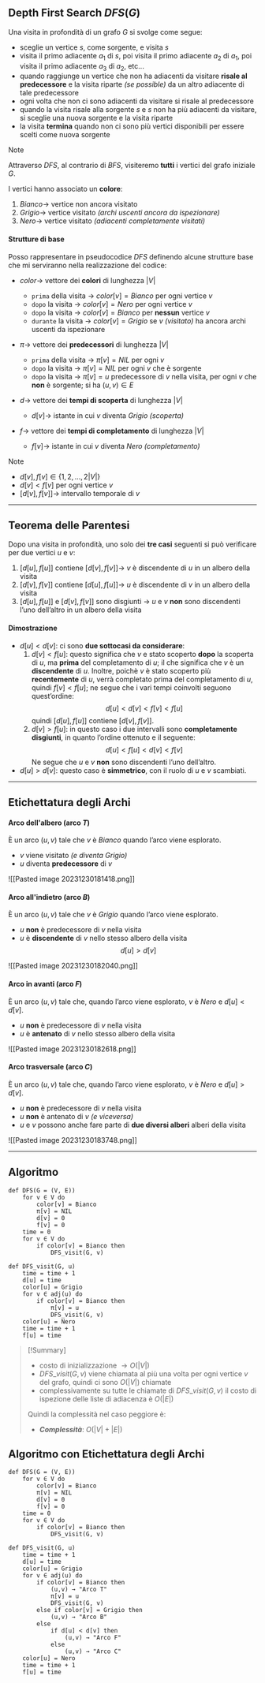 ## Depth First Search $DFS(G)$
Una visita in profondità di un grafo $G$ si svolge come segue:
- sceglie un vertice $s$, come sorgente, e visita $s$
- visita il primo adiacente $a_1$ di $s$, poi visita il primo adiacente $a_2$ di $a_1$, poi visita il primo adiacente $a_3$ di $a_2$, etc...
- quando raggiunge un vertice che non ha adiacenti da visitare **risale al predecessore** e la visita riparte *(se possible)* da un altro adiacente di tale predecessore
- ogni volta che non ci sono adiacenti da visitare si risale al predecessore
- quando la visita risale alla sorgente $s$ e $s$ non ha più adiacenti da visitare, si sceglie una nuova sorgente e la visita riparte
- la visita **termina** quando non ci sono più vertici disponibili per essere scelti come nuova sorgente

>[!Note]
>Attraverso $DFS$, al contrario di $BFS$, visiteremo **tutti** i vertici del grafo iniziale $G$.

I vertici hanno associato un **colore**:
1. $Bianco \rightarrow$ vertice non ancora visitato
2. $Grigio \rightarrow$ vertice visitato *(archi uscenti ancora da ispezionare)*
3. $Nero \rightarrow$ vertice visitato *(adiacenti completamente visitati)*

#### Strutture di base
Posso rappresentare in pseudocodice $DFS$ definendo alcune strutture base che mi serviranno nella realizzazione del codice:
- $color \rightarrow$ vettore dei **colori** di lunghezza $|V|$
	- `prima` della visita $\rightarrow$ $color[v] = Bianco$ per ogni vertice $v$
	- `dopo` la visita $\rightarrow$ $color[v] = Nero$ per ogni vertice $v$
	- `dopo` la visita $\rightarrow$ $color[v] = Bianco$ per **nessun** vertice $v$
	- `durante` la visita $\rightarrow$ $color[v] = Grigio$ se $v$ *(visitato)* ha ancora archi uscenti da ispezionare

- $\pi \rightarrow$ vettore dei **predecessori** di lunghezza $|V|$
	- `prima` della visita $\rightarrow$ $\pi[v] = NIL$ per ogni $v$
	- `dopo` la visita $\rightarrow$ $\pi[v] = NIL$ per ogni $v$ che è sorgente
	- `dopo` la visita $\rightarrow$ $\pi[v] = u$ predecessore di $v$ nella visita, per ogni $v$ che **non** è sorgente; si ha $(u,v) ∈ E$

- $d \rightarrow$ vettore dei **tempi di scoperta** di lunghezza $|V|$
	- $d[v] \rightarrow$ istante in cui $v$ diventa $Grigio$ *(scoperta)*

- $f \rightarrow$ vettore dei **tempi di completamento** di lunghezza $|V|$
	- $f[v] \rightarrow$ istante in cui $v$ diventa $Nero$ *(completamento)*

>[!Note]
>- $d[v], f[v] ∈ \{1,2,…, 2|V|\}$
>- $d[v] < f[v]$ per ogni vertice $v$
>- $[d[v], f[v]] \rightarrow$ intervallo temporale di $v$

---
## Teorema delle Parentesi
Dopo una visita in profondità, uno solo dei **tre casi** seguenti si può verificare per due vertici $u$ e $v$:
1. $[d[u],f[u]]$ contiene $[d[v],f[v]] \rightarrow$ $v$ è discendente di $u$ in un albero della visita
2. $[d[v],f[v]]$ contiene $[d[u],f[u]] \rightarrow$ $u$ è discendente di $v$ in un albero della visita
3. $[d[u],f[u]]$ e $[d[v],f[v]]$ sono disgiunti $\rightarrow$ $u$ e $v$ **non** sono discendenti l’uno dell’altro in un albero della visita
#### Dimostrazione

- $d[u] < d[v]$: ci sono **due sottocasi da considerare**:
	1. $d[v] < f[u]$: questo significa che $v$ e stato scoperto **dopo** la scoperta di $u$, ma **prima** del completamento di $u$; il che significa che $v$ è un **discendente** di $u$. Inoltre, poichè $v$ è stato scoperto più **recentemente** di $u$, verrà completato prima del completamento di $u$, quindi $f[v] < f[u]$; ne segue che i vari tempi coinvolti seguono quest’ordine: $$d[u] < d[v] < f[v] < f[u]$$ quindi $[d[u], f[u]]$ contiene $[d[v], f[v]]$.
	2. $d[v] > f[u]$: in questo caso i due intervalli sono **completamente disgiunti**, in quanto l’ordine ottenuto e il seguente: $$d[u] < f[u] < d[v] < f[v]$$ Ne segue che $u$ e $v$ **non** sono discendenti l’uno dell’altro.
- $d[u] > d[v]$: questo caso è **simmetrico**, con il ruolo di $u$ e $v$ scambiati.

---
## Etichettatura degli Archi

#### Arco dell'albero (arco $T$)
È un arco $(u,v)$ tale che $v$ è $Bianco$ quando l’arco viene esplorato.
- $v$ viene visitato *(e diventa $Grigio$)* 
- $u$ diventa **predecessore** di $v$

![[Pasted image 20231230181418.png]]

#### Arco all'indietro (arco $B$)
È un arco $(u,v)$ tale che $v$ è $Grigio$ quando l’arco viene esplorato.
- $u$ **non** è predecessore di $v$ nella visita
- $u$ è **discendente** di $v$ nello stesso albero della visita $$d[u] > d[v]$$

![[Pasted image 20231230182040.png]]

#### Arco in avanti (arco $F$)
È un arco $(u,v)$ tale che, quando l’arco viene esplorato, $v$ è $Nero$ e $d[u] < d[v]$.
- $u$ **non** è predecessore di $v$ nella visita
- $u$ è **antenato** di $v$ nello stesso albero della visita

![[Pasted image 20231230182618.png]]

#### Arco trasversale (arco $C$)
È un arco $(u,v)$ tale che, quando l’arco viene esplorato, $v$ è $Nero$ e $d[u] > d[v]$.
- $u$ **non** è predecessore di $v$ nella visita
- $u$ **non** è antenato di $v$ *(e viceversa)*
- $u$ e $v$ possono anche fare parte di **due diversi alberi** alberi della visita

![[Pasted image 20231230183748.png]]

---

## Algoritmo

``` Pseudocodice TI:"DFS" "FOLD"
def DFS(G = (V, E))
	for v ∈ V do
		color[v] = Bianco
		π[v] = NIL
		d[v] = 0
		f[v] = 0
	time = 0
	for v ∈ V do
		if color[v] = Bianco then
			DFS_visit(G, v)

def DFS_visit(G, u)
	time = time + 1
	d[u] = time
	color[u] = Grigio
	for v ∈ adj(u) do
		if color[v] = Bianco then
			π[v] = u
			DFS_visit(G, v)
	color[u] = Nero
	time = time + 1
	f[u] = time
 ```

> [!Summary]
>- costo di inizializzazione $\rightarrow O(|V|)$
>- $DFS\_visit(G,v)$ viene chiamata al più una volta per ogni vertice $v$ del grafo, quindi ci sono $O(|V|)$ chiamate
>- complessivamente su tutte le chiamate di $DFS\_visit(G,v)$ il costo di ispezione delle liste di adiacenza è $O(|E|)$
>
>Quindi la complessità nel caso peggiore è:
>- ***Complessità***: $O(|V| + |E|)$


## Algoritmo con Etichettatura degli Archi

``` Pseudocodice TI:"DFS" "FOLD"
def DFS(G = (V, E))
	for v ∈ V do
		color[v] = Bianco
		π[v] = NIL
		d[v] = 0
		f[v] = 0
	time = 0
	for v ∈ V do
		if color[v] = Bianco then
			DFS_visit(G, v)

def DFS_visit(G, u)
	time = time + 1
	d[u] = time
	color[u] = Grigio
	for v ∈ adj(u) do
		if color[v] = Bianco then
			(u,v) → "Arco T"
			π[v] = u
			DFS_visit(G, v)
		else if color[v] = Grigio then
			(u,v) → "Arco B"
		else
			if d[u] < d[v] then
				(u,v) → "Arco F"
			else
				(u,v) → "Arco C"
	color[u] = Nero
	time = time + 1
	f[u] = time
 ```